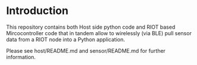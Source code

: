 # Introduction

This repository contains both Host side python code and RIOT based
Mircocontroller code that in tandem allow to wirelessly (via BLE) pull sensor
data from a RIOT node into a Python application.

Please see host/README.md and sensor/README.md for further information.

